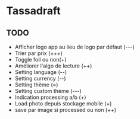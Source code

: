 # Tassadraft

## TODO

- Afficher logo app au lieu de logo par défaut (---)
- Trier par prix (+++)
- Toggle foil ou non(+)
- Améliorer l'algo de lecture (++)
- Setting language (--)
- Setting currency (--)
- Setting thème (=)
- Setting custom thème (---)
- Indication processing a/b (+)
- Load photo depuis stockage mobile (+)
- save par image si processed ou non (++)

